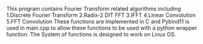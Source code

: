 This program contains Fourier Transform related algorithms including 
1.Discrete Fourier Transform
2.Radix-2 DIT FFT
3.IFFT
4.Linear Convolution
5.FFT Convolution
These functions are implemented in C and Pybind11 is used in main.cpp to allow these functions to be used with
a python wrapper function. The System of functions is designed to work on Linux OS.
